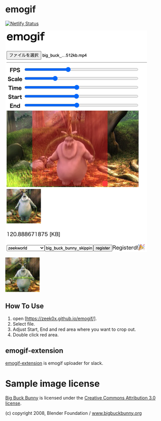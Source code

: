 # emogif

[![Netlify Status](https://api.netlify.com/api/v1/badges/52727add-ef0b-4448-9634-279eda4196a4/deploy-status)](https://app.netlify.com/sites/emogif-clip/deploys)

![](https://github.com/zeek0x/emogif/blob/img/screenshot.png?raw=true)

![](https://github.com/zeek0x/emogif/blob/img/emo.gif?raw=true)

## How To Use

1. open [https://zeek0x.github.io/emogif/].
2. Select file.
3. Adjust Start, End and red area where you want to crop out.
4. Double click red area.

## emogif-extension

[emogif-extension](https://chrome.google.com/webstore/detail/emogif-extension/dllgedlgfmpmnhgnhnffhjghpilgfmnj) is emogif uploader for slack.

# Sample image license

[Big Buck Bunny](https://peach.blender.org/) is licensed under the [Creative Commons Attribution 3.0 license](http://creativecommons.org/licenses/by/3.0/).

(c) copyright 2008, Blender Foundation / www.bigbuckbunny.org
